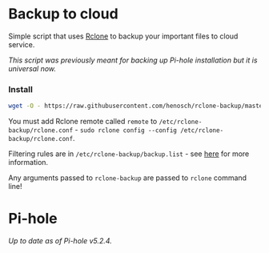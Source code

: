 # Backup to cloud

Simple script that uses [Rclone](https://rclone.org) to backup your important files to cloud service.

_This script was previously meant for backing up Pi-hole installation but it is universal now._

### Install

```bash
wget -O - https://raw.githubusercontent.com/henosch/rclone-backup/master/install.sh | sudo bash
```

You must add Rclone remote called `remote` to `/etc/rclone-backup/rclone.conf` - `sudo rclone config --config /etc/rclone-backup/rclone.conf`.

Filtering rules are in `/etc/rclone-backup/backup.list` - see [here](https://rclone.org/filtering/) for more information.


Any arguments passed to `rclone-backup` are passed to `rclone` command line!

# Pi-hole

_Up to date as of Pi-hole v5.2.4._

